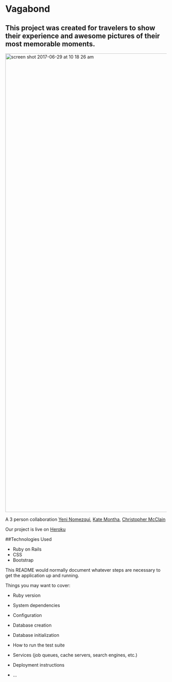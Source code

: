 # Vagabond

## This project was created for travelers to show their experience and awesome pictures of their most memorable moments. 

<img width="1430" alt="screen shot 2017-06-29 at 10 18 26 am" src="https://user-images.githubusercontent.com/22422858/27692340-741446c8-5cb4-11e7-93ec-63e7b4a3ae80.png">

A 3 person collaboration [Yeni Nomezqui](https://github.com/Rolita1007), [Kate Montha](https://github.com/katemontha), [Christopher McClain](https://github.com/cmac1223) 

Our project is live on [Heroku](https://shielded-mountain-14432.herokuapp.com/)

##Technologies Used
* Ruby on Rails
* CSS
* Bootstrap

This README would normally document whatever steps are necessary to get the
application up and running.

Things you may want to cover:

* Ruby version

* System dependencies

* Configuration

* Database creation

* Database initialization

* How to run the test suite

* Services (job queues, cache servers, search engines, etc.)

* Deployment instructions

* ...
